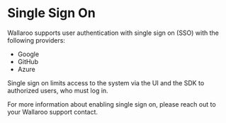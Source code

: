 # Single Sign On

Wallaroo supports user authentication with single sign on (SSO) with the following providers:
* Google
* GitHub
* Azure

Single sign on limits access to the system via the UI and the SDK to authorized users, who must log in.

For more information about enabling single sign on, please reach out to your Wallaroo support contact.
